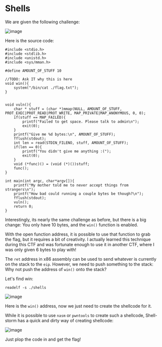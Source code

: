 # Shells

We are given the following challenge:

![image](https://user-images.githubusercontent.com/24576987/33191347-79c346d2-d086-11e7-9a04-4ceae0d3c490.png)

Here is the source code:

```
#include <stdio.h>
#include <stdlib.h>
#include <unistd.h>
#include <sys/mman.h>

#define AMOUNT_OF_STUFF 10

//TODO: Ask IT why this is here
void win(){
    system("/bin/cat ./flag.txt");    
}


void vuln(){
    char * stuff = (char *)mmap(NULL, AMOUNT_OF_STUFF, PROT_EXEC|PROT_READ|PROT_WRITE, MAP_PRIVATE|MAP_ANONYMOUS, 0, 0);
    if(stuff == MAP_FAILED){
        printf("Failed to get space. Please talk to admin\n");
        exit(0);
    }
    printf("Give me %d bytes:\n", AMOUNT_OF_STUFF);
    fflush(stdout);
    int len = read(STDIN_FILENO, stuff, AMOUNT_OF_STUFF);
    if(len == 0){
        printf("You didn't give me anything :(");
        exit(0);
    }
    void (*func)() = (void (*)())stuff;
    func();      
}

int main(int argc, char*argv[]){
    printf("My mother told me to never accept things from strangers\n");
    printf("How bad could running a couple bytes be though?\n");
    fflush(stdout);
    vuln();
    return 0;
}
```

Interestingly, its nearly the same challenge as before, but there is a big change: You only have 10 bytes, and the `win()` function is enabled.

With the open function address, it is possible to use that function to grab the flag, but it requires a bit of creativity. I actually learned this technique during this CTF and was fortunate enough to use it in another CTF, where I was only given 6 bytes to play with!

The `ret` address in x86 assembly can be used to send whatever is currently on the stack to the `eip`. However, we need to push something to the stack: Why not push the address of `win()` onto the stack?

Let's find win:

`readelf -s ./shells`

![image](https://user-images.githubusercontent.com/24576987/33191421-17260a68-d087-11e7-9839-c9868eb78357.png)

Here is the `win()` address, now we just need to create the shellcode for it.

While it is possible to use `nasm` or `pwntools` to create such a shellcode, Shell-storm has a quick and dirty way of creating shellcode:

![image](https://user-images.githubusercontent.com/24576987/33191442-42b8fa96-d087-11e7-9e61-c04ebd583877.png)

Just plop the code in and get the flag!
